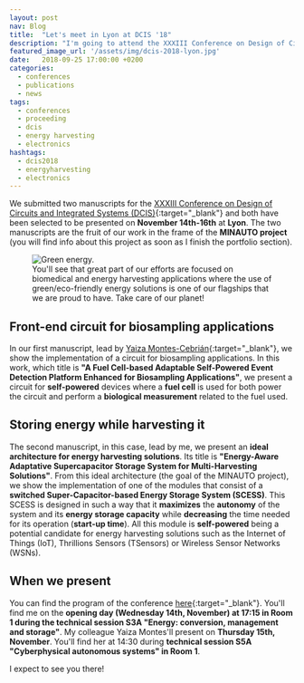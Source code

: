 ```yaml
---
layout: post
nav: Blog
title:  "Let's meet in Lyon at DCIS '18"
description: "I'm going to attend the XXXIII Conference on Design of Circuits and Integrated Systems (DCIS) on November 14th-16th at Lyon (FR). There I'm going to present the work shown in our proceeding with the title 'Energy-Aware Adaptative Supercapacitor Storage System for Multi-Harvesting Solutions'."
featured_image_url: '/assets/img/dcis-2018-lyon.jpg'
date:   2018-09-25 17:00:00 +0200
categories:
  - conferences
  - publications
  - news
tags:
  - conferences
  - proceeding
  - dcis
  - energy harvesting
  - electronics
hashtags:
  - dcis2018
  - energyharvesting
  - electronics
---
```


We submitted two manuscripts for the [XXXIII Conference on Design of Circuits and Integrated Systems (DCIS)](http://dcis.org/){:target="_blank"} and both have been selected to be presented on **November 14th-16th** at **Lyon**. The two manuscripts are the fruit of our work in the frame of the **MINAUTO project** (you will find info about this project as soon as I finish the portfolio section).

<figure>
  <img src="{{ '/assets/img/eco-friend-solutions.jpg' | relative_url }}" alt="Green energy.">
  <figcaption>
    You'll see that great part of our efforts are focused on biomedical and energy harvesting applications where the use of green/eco-friendly energy solutions is one of our flagships that we are proud to have. Take care of our planet!
  </figcaption>
</figure>

## Front-end circuit for biosampling applications

In our first manuscript, lead by [Yaiza Montes-Cebrián](https://www.linkedin.com/in/ymontes/){:target="_blank"}, we show the implementation of a circuit for biosampling applications. In this work, which title is **"A Fuel Cell-based Adaptable Self-Powered Event Detection Platform Enhanced for Biosampling Applications"**, we present a circuit for **self-powered** devices where a **fuel cell** is used for both power the circuit and perform a **biological measurement** related to the fuel used.

## Storing energy while harvesting it

The second manuscript, in this case, lead by me, we present an **ideal architecture for energy harvesting solutions**. Its title is **"Energy-Aware Adaptative Supercapacitor Storage System for Multi-Harvesting Solutions"**. From this ideal architecture (the goal of the MINAUTO project), we show the implementation of one of the modules that consist of a **switched Super-Capacitor-based Energy Storage System (SCESS)**. This SCESS is designed in such a way that it **maximizes** the **autonomy** of the system and its **energy storage capacity** while **decreasing** the time needed for its operation (**start-up time**). All this module is **self-powered** being a potential candidate for energy harvesting solutions such as the Internet of Things (IoT), Thrillions Sensors (TSensors) or Wireless Sensor Networks (WSNs).

## When we present

You can find the program of the conference [here](http://inl.cnrs.fr/dcis2018/dcis2018-program/){:target="_blank"}. You'll find me on the **opening day (Wednesday 14th, November) at 17:15 in Room 1 during the technical session	S3A "Energy:	conversion, management and storage"**. My colleague Yaiza Montes'll present on **Thursday 15th, November**. You'll find her at 14:30 during **technical session S5A "Cyberphysical autonomous systems" in Room 1**.

I expect to see you there!